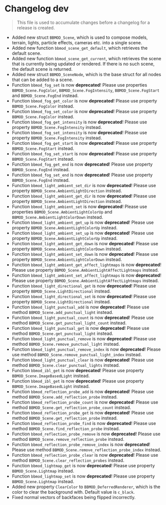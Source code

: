 # Changelog dev
> This file is used to accumulate changes before a changelog for a release is created.

* Added new struct `BBMOD_Scene`, which is used to compose models, terrain, lights, particle effects, cameras etc. into a single scene.
* Added new function `bbmod_scene_get_default`, which retrieves the default scene.
* Added new function `bbmod_scene_get_current`, which retrieves the scene that is currently being updated or rendered. If there is no such scene, the default scene is returned.
* Added new struct `BBMOD_SceneNode`, which is the base struct for all nodes that can be added to a scene.
* Function `bbmod_fog_set` is now **deprecated**! Please use properties `BBMOD_Scene.FogColor`, `BBMOD_Scene.FogIntensity`, `BBMOD_Scene.FogStart` and `BBMOD_Scene.FogEnd` instead.
* Function `bbmod_fog_get_color` is now **deprecated**! Please use property `BBMOD_Scene.FogColor` instead.
* Function `bbmod_fog_set_color` is now **deprecated**! Please use property `BBMOD_Scene.FogColor` instead.
* Function `bbmod_fog_get_intensity` is now **deprecated**! Please use property `BBMOD_Scene.FogIntensity` instead.
* Function `bbmod_fog_set_intensity` is now **deprecated**! Please use property `BBMOD_Scene.FogIntensity` instead.
* Function `bbmod_fog_get_start` is now **deprecated**! Please use property `BBMOD_Scene.FogStart` instead.
* Function `bbmod_fog_set_start` is now **deprecated**! Please use property `BBMOD_Scene.FogStart` instead.
* Function `bbmod_fog_get_end` is now **deprecated**! Please use property `BBMOD_Scene.FogEnd` instead.
* Function `bbmod_fog_set_end` is now **deprecated**! Please use property `BBMOD_Scene.FogEnd` instead.
* Function `bbmod_light_ambient_set_dir` is now **deprecated**! Please use property `BBMOD_Scene.AmbientLightDirection` instead.
* Function `bbmod_light_ambient_get_dir` is now **deprecated**! Please use property `BBMOD_Scene.AmbientLightDirection` instead.
* Function `bbmod_light_ambient_set` is now **deprecated**! Please use properties `BBMOD_Scene.AmbientLightColorUp` and `BBMOD_Scene.AmbientLightColorDown` instead.
* Function `bbmod_light_ambient_get_up` is now **deprecated**! Please use property `BBMOD_Scene.AmbientLightColorUp` instead.
* Function `bbmod_light_ambient_set_up` is now **deprecated**! Please use property `BBMOD_Scene.AmbientLightColorUp` instead.
* Function `bbmod_light_ambient_get_down` is now **deprecated**! Please use property `BBMOD_Scene.AmbientLightColorDown` instead.
* Function `bbmod_light_ambient_set_down` is now **deprecated**! Please use property `BBMOD_Scene.AmbientLightColorDown` instead.
* Function `bbmod_light_ambient_get_affect_lightmaps` is now **deprecated**! Please use property `BBMOD_Scene.AmbientLightAffectLightmaps` instead.
* Function `bbmod_light_ambient_set_affect_lightmaps` is now **deprecated**! Please use property `BBMOD_Scene.AmbientLightAffectLightmaps` instead.
* Function `bbmod_light_directional_get` is now **deprecated**! Please use property `BBMOD_Scene.LightDirectional` instead.
* Function `bbmod_light_directional_set` is now **deprecated**! Please use property `BBMOD_Scene.LightDirectional` instead.
* Function `bbmod_light_punctual_add` is now **deprecated**! Please use method `BBMOD_Scene.add_punctual_light` instead.
* Function `bbmod_light_punctual_count` is now **deprecated**! Please use method `BBMOD_Scene.get_punctual_light_count` instead.
* Function `bbmod_light_punctual_get` is now **deprecated**! Please use method `BBMOD_Scene.get_punctual_light` instead.
* Function `bbmod_light_punctual_remove` is now **deprecated**! Please use method `BBMOD_Scene.remove_punctual_light` instead.
* Function `bbmod_light_punctual_remove_index` is now **deprecated**! Please use method `BBMOD_Scene.remove_punctual_light_index` instead.
* Function `bbmod_light_punctual_clear` is now **deprecated**! Please use method `BBMOD_Scene.clear_punctual_lights` instead.
* Function `bbmod_ibl_get` is now **deprecated**! Please use property `BBMOD_Scene.ImageBasedLight` instead.
* Function `bbmod_ibl_get` is now **deprecated**! Please use property `BBMOD_Scene.ImageBasedLight` instead.
* Function `bbmod_reflection_probe_add` is now **deprecated**! Please use method `BBMOD_Scene.add_reflection_probe` instead.
* Function `bbmod_reflection_probe_count` is now **deprecated**! Please use method `BBMOD_Scene.get_reflection_probe_count` instead.
* Function `bbmod_reflection_probe_get` is now **deprecated**! Please use method `BBMOD_Scene.get_reflection_probe` instead.
* Function `bbmod_reflection_probe_find` is now **deprecated**! Please use method `BBMOD_Scene.find_reflection_probe` instead.
* Function `bbmod_reflection_probe_remove` is now **deprecated**! Please use method `BBMOD_Scene.remove_reflection_probe` instead.
* Function `bbmod_reflection_probe_remove_index` is now **deprecated**! Please use method `BBMOD_Scene.remove_reflection_probe_index` instead.
* Function `bbmod_reflection_probe_clear` is now **deprecated**! Please use method `BBMOD_Scene.clear_reflection_probes` instead.
* Function `bbmod_lightmap_get` is now **deprecated**! Please use property `BBMOD_Scene.Lightmap` instead.
* Function `bbmod_lightmap_set` is now **deprecated**! Please use property `BBMOD_Scene.Lightmap` instead.
* Added new property `ClearColor` to `BBMOD_DeferredRenderer`, which is the color to clear the background with. Default value is `c_black`.
* Fixed normal vectors of backfaces being flipped incorrectly.
